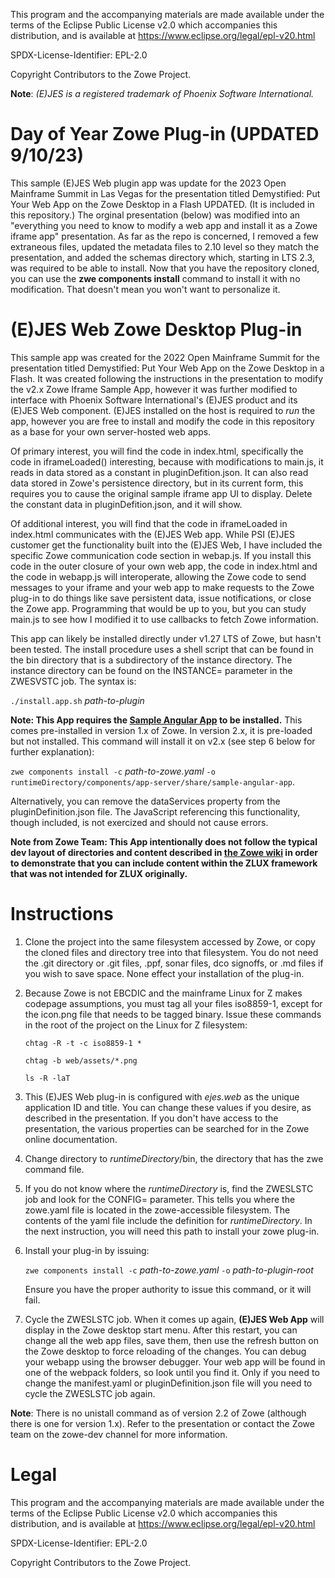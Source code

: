 This program and the accompanying materials are
made available under the terms of the Eclipse Public License v2.0 which accompanies
this distribution, and is available at https://www.eclipse.org/legal/epl-v20.html

SPDX-License-Identifier: EPL-2.0

Copyright Contributors to the Zowe Project.

**Note**: *(E)JES is a registered trademark of Phoenix Software International.*

# Day of Year Zowe Plug-in (UPDATED 9/10/23)
This sample (E)JES Web plugin app was update for the 2023 Open Mainframe Summit in Las Vegas for the presentation titled Demystified: Put Your Web App on the Zowe Desktop in a Flash UPDATED. (It is included in this repository.) The orginal presentation (below) was modified into an "everything you need to know to modify a web app and install it as a Zowe iframe app" presentation.  As far as the repo is concerned, I removed a few extraneous files, updated the metadata files to 2.10 level so they match the presentation, and added the schemas directory which, starting in LTS 2.3, was required to be able to install.  Now that you have the repository cloned, you can use the **zwe components install** command to install it with no modification. That doesn't mean you won't want to personalize it. 

# (E)JES Web Zowe Desktop Plug-in
This sample app was created for the 2022 Open Mainframe Summit for the presentation titled Demystified: Put Your Web App on the Zowe Desktop in a Flash.  It was created following the instructions in the presentation to modify the v2.x Zowe Iframe Sample App, however it was
further modified to interface with Phoenix Software International's (E)JES product and its
(E)JES Web component.  (E)JES installed on the host is required to *run* the app, however you are free to
install and modify the code in this repository as a base for your own server-hosted web apps.

Of primary interest, you will find the code in index.html, specifically the code in iframeLoaded() interesting, because with modifications to main.js, it reads in data stored as a constant in pluginDefition.json.  It can also read data stored in Zowe's persistence directory, but in its current form, this requires you to cause the original sample iframe app UI to display.  Delete the constant data in pluginDefition.json, and it will show.

Of additional interest, you will find that the code in iframeLoaded in index.html communicates with the (E)JES Web app.  While PSI (E)JES customer get the functionality built into the (E)JES Web, I have included the specific Zowe communication code section in webap.js.  If you install this code in the outer closure of your own web app, the code in index.html and the code in webapp.js will interoperate, allowing the Zowe code to send messages to your iframe and your web app to make requests to the Zowe plug-in to do things like save persistent data, issue notifications, or close the Zowe app.  Programming that would be up to you, but you can study main.js to see how I modified it to use callbacks to fetch Zowe information.

This app can likely be installed directly under v1.27 LTS of Zowe, but hasn't been tested.  The install procedure uses a shell script that can be found in the bin directory that is a subdirectory of the instance directory.  The instance directory can be found on the INSTANCE= parameter in the ZWESVSTC job.  The syntax is: 

`./install.app.sh` *path-to-plugin*

**Note: This App requires the [Sample Angular App](https://github.com/zowe/sample-angular-app) to be installed.**  This comes pre-installed in version 1.x of Zowe.  In version 2.x, it is pre-loaded but not installed.  This command will install it on v2.x (see step 6 below for further explanation):

 `zwe components install -c` *path-to-zowe.yaml* `-o runtimeDirectory/components/app-server/share/sample-angular-app`. 
 
 Alternatively, you can remove the dataServices property from the pluginDefinition.json file.  The JavaScript referencing this functionality, though included, is not exercized and should not cause errors.

**Note from Zowe Team: This App intentionally does not follow the typical dev layout of directories and content described in [the Zowe wiki](https://github.com/zowe/zlux/wiki/ZLUX-App-filesystem-structure) in order to demonstrate that you can include content within the ZLUX framework that was not intended for ZLUX originally.**

# Instructions
1. Clone the project into the same filesystem accessed by Zowe, or copy the cloned files and directory tree into that filesystem.  You do not need the .git directory or .git files, .ppf, sonar files, dco signoffs, or .md files if you wish to save space.  None effect your installation of the plug-in.

2. Because Zowe is not EBCDIC and the mainframe Linux for Z makes codepage assumptions, you must tag all your files iso8859-1, except for the icon.png file that needs to be tagged binary.  Issue these commands in the root of the project on the Linux for Z filesystem:

    `chtag -R -t -c iso8859-1 *`

    `chtag -b web/assets/*.png`

    `ls -R -laT`

3. This (E)JES Web plug-in is configured with *ejes.web* as the unique application ID and title.  You can change these values if you desire, as described in the presentation.  If you don't have access to the presentation, the various properties can be searched for in the Zowe online documentation.

4. Change directory to *runtimeDirectory*/bin, the directory that has the zwe command file.

5. If you do not know where the *runtimeDirectory* is, find the ZWESLSTC job and look for the CONFIG= parameter.  This tells you where the zowe.yaml file is located in the zowe-accessible filesystem.  The contents of the yaml file include the definition for *runtimeDirectory*.  In the next instruction, you will need this path to install your zowe plug-in.

6. Install your plug-in by issuing: 

     `zwe components install -c` *path-to-zowe.yaml* `-o` *path-to-plugin-root*

    Ensure you have the proper authority to issue this command, or it will fail.

7. Cycle the ZWESLSTC job.  When it comes up again, **(E)JES Web App** will display in the Zowe desktop start menu.  After this restart, you can change all the web app files, save them, then use the refresh button on the Zowe desktop to force reloading of the changes.  You can debug your webapp using the browser debugger.  Your web app will be found in one of the webpack folders, so look until you find it.  Only if you need to change the manifest.yaml or pluginDefinition.json file will you need to cycle the ZWESLSTC job again.

**Note**: There is no unistall command as of version 2.2 of Zowe (although there is one for version 1.x).  Refer to the presentation or contact the Zowe team on the zowe-dev channel for more information.

# Legal
This program and the accompanying materials are
made available under the terms of the Eclipse Public License v2.0 which accompanies
this distribution, and is available at https://www.eclipse.org/legal/epl-v20.html

SPDX-License-Identifier: EPL-2.0

Copyright Contributors to the Zowe Project.
